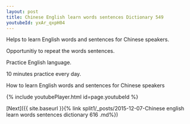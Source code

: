 ```yaml
---
layout: post
title: Chinese English learn words sentences Dictionary 549 
youtubeId: yxAr_qxpH04
---
```

 
 
Helps to learn English words and sentences for Chinese speakers.

Opportunitiy to repeat the words sentences. 

Practice English language. 
 
10 minutes practice every day. 
 
How to learn English words and sentences for Chinese speakers 
 
{% include youtubePlayer.html id=page.youtubeId %}
 
 
[Next]({{ site.baseurl }}{% link  split1/_posts/2015-12-07-Chinese english learn words sentences dictionary 616 .md%})
 
